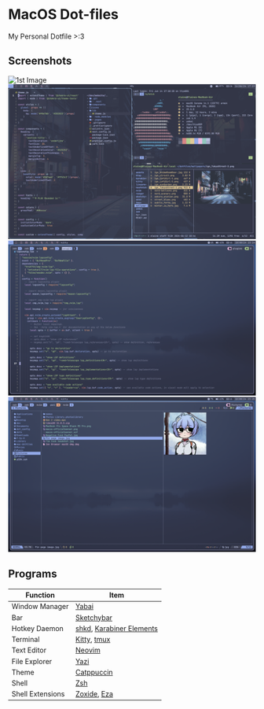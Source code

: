 # MacOS Dot-files

My Personal Dotfile >:3

## Screenshots

![1st Image](assets/1st.png)
![2nd Image](assets/2nd.png)
![3rd Image](assets/3rd.png)
![4th Image](assets/4th.png)

## Programs

| Function         | Item                                                                                                              |
| ---------------- | ----------------------------------------------------------------------------------------------------------------- |
| Window Manager   | [Yabai](https://github.com/koekeishiya/yabai)                                                                     |
| Bar              | [Sketchybar](https://github.com/FelixKratz/SketchyBar)                                                            |
| Hotkey Daemon    | [shkd](https://github.com/koekeishiya/skhd), [Karabiner Elements](https://github.com/pqrs-org/Karabiner-Elements) |
| Terminal         | [Kitty](https://github.com/kovidgoyal/kitty), [tmux](https://github.com/tmux/tmux)                                |
| Text Editor      | [Neovim](https://github.com/neovim/neovim)                                                                        |
| File Explorer    | [Yazi](https://github.com/sxyazi/yazi)                                                                            |
| Theme            | [Catppuccin](https://github.com/catppuccin)                                                                       |
| Shell            | [Zsh](https://www.zsh.org/)                                                                                       |
| Shell Extensions | [Zoxide](https://github.com/ajeetdsouza/zoxide), [Eza](https://github.com/eza-community/eza)                      |
